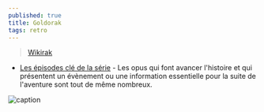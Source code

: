 ```yaml
---
published: true
title: Goldorak
tags: retro
---
```

> [Wikirak](http://www.goldorakgo.com/wiki/index.php?title=Accueil)

- [Les épisodes clé de la série](http://www.goldorakgo.com/wiki/index.php?title=Accueil#Les_.C3.A9pisodes_cl.C3.A9_de_la_s.C3.A9rie)  - Les opus qui font avancer l'histoire et qui présentent un évènement ou une information essentielle pour la suite de l'aventure sont tout de même nombreux.

![caption](https://external-content.duckduckgo.com/iu/?u=https%3A%2F%2Fwww.themoviedb.org%2Ft%2Fp%2Foriginal%2F81RkJkglx6OhxLEEi2phJxOwOFT.jpg&f=1&nofb=1&ipt=70b7dd2b641294f751638bde2d878500f3c3ba5da3d7e59857db8bc74bcde114&ipo=images)